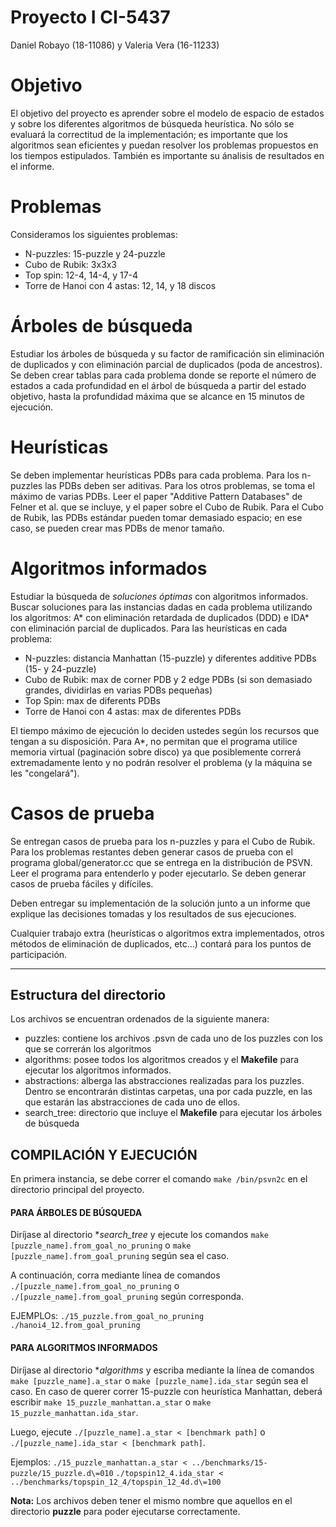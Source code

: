 # Proyecto I CI-5437

Daniel Robayo (18-11086) y Valeria Vera (16-11233)

# Objetivo

El objetivo del proyecto es aprender sobre el modelo de espacio de estados y sobre
los diferentes algoritmos de b&uacute;squeda heur&iacute;stica. No s&oacute;lo se
evaluar&aacute; la correctitud de la implementaci&oacute;n; es importante que los
algoritmos sean eficientes y puedan resolver los problemas propuestos en los
tiempos estipulados. Tambi&eacute;n es importante su &aacute;nalisis de resultados en el informe.

# Problemas

Consideramos los siguientes problemas:
* N-puzzles: 15-puzzle y 24-puzzle
* Cubo de Rubik: 3x3x3
* Top spin: 12-4, 14-4, y 17-4
* Torre de Hanoi con 4 astas: 12, 14, y 18 discos

# &Aacute;rboles de b&uacute;squeda

Estudiar los &aacute;rboles de b&uacute;squeda y su factor de ramificaci&oacute;n sin
eliminaci&oacute;n de duplicados y con eliminaci&oacute;n parcial de duplicados (poda de ancestros).
Se deben crear tablas para cada problema donde se reporte el n&uacute;mero de estados
a cada profundidad en el &aacute;rbol de b&uacute;squeda a partir del estado objetivo,
hasta la profundidad m&aacute;xima que se alcance en 15 minutos de ejecuci&oacute;n.

# Heur&iacute;sticas

Se deben implementar heur&iacute;sticas PDBs para cada problema. Para los n-puzzles
las PDBs deben ser aditivas. Para los otros problemas, se toma el m&aacute;ximo de
varias PDBs. Leer el paper "Additive Pattern Databases" de Felner et al. que se
incluye, y el paper sobre el Cubo de Rubik. Para el Cubo de Rubik, las PDBs 
est&aacute;ndar pueden tomar demasiado espacio; en ese caso, se pueden crear mas
PDBs de menor tama&ntilde;o.

# Algoritmos informados

Estudiar la b&uacute;squeda de *soluciones &oacute;ptimas* con algoritmos informados.
Buscar soluciones para las instancias dadas en cada problema utilizando los algoritmos:
A* con eliminaci&oacute;n retardada de duplicados (DDD) e IDA* con eliminaci&oacute;n
parcial de duplicados. Para las heur&iacute;sticas en cada problema:
* N-puzzles: distancia Manhattan (15-puzzle) y diferentes additive PDBs (15- y 24-puzzle)
* Cubo de Rubik: max de corner PDB y 2 edge PDBs (si son demasiado grandes, dividirlas en varias PDBs peque&ntilde;as)
* Top Spin: max de diferents PDBs
* Torre de Hanoi con 4 astas: max de diferentes PDBs

El tiempo m&aacute;ximo de ejecuci&oacute;n lo deciden ustedes seg&uacute;n los
recursos que tengan a su disposici&oacute;n. Para A*, no permitan que el programa
utilice memoria virtual (paginaci&oacute;n sobre disco) ya que posiblemente correr&aacute; extremadamente
lento y no podr&aacute;n resolver el problema (y la m&aacute;quina se les "congelar&aacute;").

# Casos de prueba

Se entregan casos de prueba para los n-puzzles y para el Cubo de Rubik. Para los
problemas restantes deben generar casos de prueba con el programa global/generator.cc
que se entrega en la distribuci&oacute;n de PSVN. Leer el programa para entenderlo
y poder ejecutarlo. Se deben generar casos de prueba f&aacute;ciles y dif&iacute;ciles.

Deben entregar su implementación de la solución junto a un informe que explique las decisiones tomadas y los resultados de sus ejecuciones.

Cualquier trabajo extra (heurísticas o algoritmos extra implementados, otros métodos de eliminación de duplicados, etc...) contará para los puntos de participación.

- - - - -

## Estructura del directorio
Los archivos se encuentran ordenados de la siguiente manera:
- puzzles: contiene los archivos .psvn de cada uno de los puzzles con los que se correrán los algoritmos
- algorithms: posee todos los algoritmos creados y el **Makefile** para ejecutar los algoritmos informados.
- abstractions: alberga las abstracciones realizadas para los puzzles. Dentro se encontrarán distintas carpetas, una por cada puzzle, en las que estarán las abstracciones de cada uno de ellos.
- search_tree: directorio que incluye el **Makefile** para ejecutar los árboles de búsqueda

## COMPILACIÓN Y EJECUCIÓN

En primera instancia, se debe correr el comando ```make /bin/psvn2c``` en el directorio principal del proyecto.

#### PARA ÁRBOLES DE BÚSQUEDA
Diríjase al directorio **search_tree* y ejecute los comandos ```make [puzzle_name].from_goal_no_pruning``` o ```make [puzzle_name].from_goal_pruning``` según sea el caso.

A continuación, corra mediante línea de comandos ```./[puzzle_name].from_goal_no_pruning``` o ```./[puzzle_name].from_goal_pruning``` según corresponda.

EJEMPLOs:
```./15_puzzle.from_goal_no_pruning```
```./hanoi4_12.from_goal_pruning```

#### PARA ALGORITMOS INFORMADOS
Diríjase al directorio **algorithms* y escriba mediante la línea de comandos ```make [puzzle_name].a_star``` o ```make [puzzle_name].ida_star``` según sea el caso.
En caso de querer correr 15-puzzle con heurística Manhattan, deberá escribir ```make 15_puzzle_manhattan.a_star``` o ```make 15_puzzle_manhattan.ida_star```.

Luego, ejecute ```./[puzzle_name].a_star < [benchmark path]``` o ```./[puzzle_name].ida_star < [benchmark path]```.

Ejemplos:
```./15_puzzle_manhattan.a_star < ../benchmarks/15-puzzle/15_puzzle.d\=010```
```./topspin12_4.ida_star < ../benchmarks/topspin_12_4/topspin_12_4d.d\=100```

**Nota:** Los archivos deben tener el mismo nombre que aquellos en el directorio **puzzle** para poder ejecutarse correctamente.
